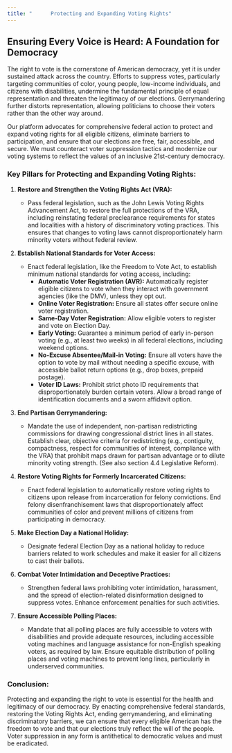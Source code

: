 ```yaml
---
title: "      Protecting and Expanding Voting Rights"
---
```


## Ensuring Every Voice is Heard: A Foundation for Democracy

The right to vote is the cornerstone of American democracy, yet it is under sustained attack across the country. Efforts to suppress votes, particularly targeting communities of color, young people, low-income individuals, and citizens with disabilities, undermine the fundamental principle of equal representation and threaten the legitimacy of our elections. Gerrymandering further distorts representation, allowing politicians to choose their voters rather than the other way around.

Our platform advocates for comprehensive federal action to protect and expand voting rights for all eligible citizens, eliminate barriers to participation, and ensure that our elections are free, fair, accessible, and secure. We must counteract voter suppression tactics and modernize our voting systems to reflect the values of an inclusive 21st-century democracy.

### Key Pillars for Protecting and Expanding Voting Rights:

1.  **Restore and Strengthen the Voting Rights Act (VRA):**
    *   Pass federal legislation, such as the John Lewis Voting Rights Advancement Act, to restore the full protections of the VRA, including reinstating federal preclearance requirements for states and localities with a history of discriminatory voting practices. This ensures that changes to voting laws cannot disproportionately harm minority voters without federal review.

2.  **Establish National Standards for Voter Access:**
    *   Enact federal legislation, like the Freedom to Vote Act, to establish minimum national standards for voting access, including:
        *   **Automatic Voter Registration (AVR):** Automatically register eligible citizens to vote when they interact with government agencies (like the DMV), unless they opt out.
        *   **Online Voter Registration:** Ensure all states offer secure online voter registration.
        *   **Same-Day Voter Registration:** Allow eligible voters to register and vote on Election Day.
        *   **Early Voting:** Guarantee a minimum period of early in-person voting (e.g., at least two weeks) in all federal elections, including weekend options.
        *   **No-Excuse Absentee/Mail-in Voting:** Ensure all voters have the option to vote by mail without needing a specific excuse, with accessible ballot return options (e.g., drop boxes, prepaid postage).
        *   **Voter ID Laws:** Prohibit strict photo ID requirements that disproportionately burden certain voters. Allow a broad range of identification documents and a sworn affidavit option.

3.  **End Partisan Gerrymandering:**
    *   Mandate the use of independent, non-partisan redistricting commissions for drawing congressional district lines in all states. Establish clear, objective criteria for redistricting (e.g., contiguity, compactness, respect for communities of interest, compliance with the VRA) that prohibit maps drawn for partisan advantage or to dilute minority voting strength. (See also section 4.4 Legislative Reform).

4.  **Restore Voting Rights for Formerly Incarcerated Citizens:**
    *   Enact federal legislation to automatically restore voting rights to citizens upon release from incarceration for felony convictions. End felony disenfranchisement laws that disproportionately affect communities of color and prevent millions of citizens from participating in democracy.

5.  **Make Election Day a National Holiday:**
    *   Designate federal Election Day as a national holiday to reduce barriers related to work schedules and make it easier for all citizens to cast their ballots.

6.  **Combat Voter Intimidation and Deceptive Practices:**
    *   Strengthen federal laws prohibiting voter intimidation, harassment, and the spread of election-related disinformation designed to suppress votes. Enhance enforcement penalties for such activities.

7.  **Ensure Accessible Polling Places:**
    *   Mandate that all polling places are fully accessible to voters with disabilities and provide adequate resources, including accessible voting machines and language assistance for non-English speaking voters, as required by law. Ensure equitable distribution of polling places and voting machines to prevent long lines, particularly in underserved communities.

### Conclusion:

Protecting and expanding the right to vote is essential for the health and legitimacy of our democracy. By enacting comprehensive federal standards, restoring the Voting Rights Act, ending gerrymandering, and eliminating discriminatory barriers, we can ensure that every eligible American has the freedom to vote and that our elections truly reflect the will of the people. Voter suppression in any form is antithetical to democratic values and must be eradicated.
